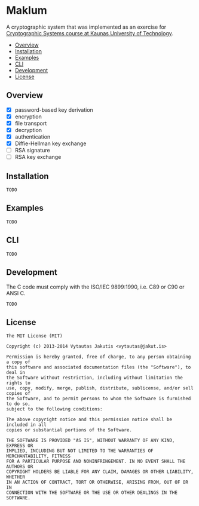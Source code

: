 # Maklum

A cryptographic system that was implemented as an exercise for [Cryptographic Systems course at Kaunas University of Technology](http://uais.cr.ktu.lt/plsql/mod_dest/stp_report_ects.mdl_ml?p_kodas=P170M100&p_year=2012&p_lang=EN&p_stp_id=4154).

- [Overview](#overview)
- [Installation](#installation)
- [Examples](#examples)
- [CLI](#cli)
- [Development](#development)
- [License](#license)

## Overview

* [x] password-based key derivation
* [x] encryption
* [x] file transport
* [x] decryption
* [x] authentication
* [x] Diffie-Hellman key exchange
* [ ] RSA signature
* [ ] RSA key exchange

## Installation

    TODO

## Examples

    TODO

## CLI

    TODO

## Development

The C code must comply with the ISO/IEC 9899:1990, i.e. C89 or C90 or ANSI C.

    TODO

## License

    The MIT License (MIT)

    Copyright (c) 2013-2014 Vytautas Jakutis <vytautas@jakut.is>

    Permission is hereby granted, free of charge, to any person obtaining a copy of
    this software and associated documentation files (the "Software"), to deal in
    the Software without restriction, including without limitation the rights to
    use, copy, modify, merge, publish, distribute, sublicense, and/or sell copies of
    the Software, and to permit persons to whom the Software is furnished to do so,
    subject to the following conditions:

    The above copyright notice and this permission notice shall be included in all
    copies or substantial portions of the Software.

    THE SOFTWARE IS PROVIDED "AS IS", WITHOUT WARRANTY OF ANY KIND, EXPRESS OR
    IMPLIED, INCLUDING BUT NOT LIMITED TO THE WARRANTIES OF MERCHANTABILITY, FITNESS
    FOR A PARTICULAR PURPOSE AND NONINFRINGEMENT. IN NO EVENT SHALL THE AUTHORS OR
    COPYRIGHT HOLDERS BE LIABLE FOR ANY CLAIM, DAMAGES OR OTHER LIABILITY, WHETHER
    IN AN ACTION OF CONTRACT, TORT OR OTHERWISE, ARISING FROM, OUT OF OR IN
    CONNECTION WITH THE SOFTWARE OR THE USE OR OTHER DEALINGS IN THE SOFTWARE.
